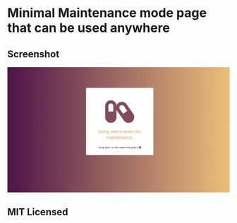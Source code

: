 # Minimal Maintenance mode page that can be used anywhere

## Screenshot

![alt text](page.png)

## MIT Licensed
